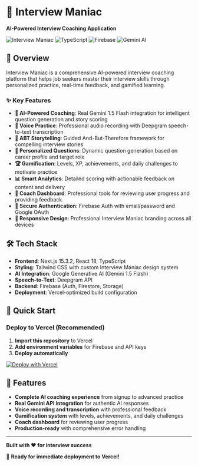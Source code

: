 # 🎯 Interview Maniac
**AI-Powered Interview Coaching Application**

![Interview Maniac](https://img.shields.io/badge/Next.js-15.3.2-black)
![TypeScript](https://img.shields.io/badge/TypeScript-5.8.3-blue)
![Firebase](https://img.shields.io/badge/Firebase-12.1.0-orange)
![Gemini AI](https://img.shields.io/badge/Gemini-AI%20Powered-green)

## 🚀 Overview

Interview Maniac is a comprehensive AI-powered interview coaching platform that helps job seekers master their interview skills through personalized practice, real-time feedback, and gamified learning.

### ✨ Key Features

- **🤖 AI-Powered Coaching**: Real Gemini 1.5 Flash integration for intelligent question generation and story scoring
- **🎤 Voice Practice**: Professional audio recording with Deepgram speech-to-text transcription
- **📝 ABT Storytelling**: Guided And-But-Therefore framework for compelling interview stories
- **🎯 Personalized Questions**: Dynamic question generation based on career profile and target role
- **🏆 Gamification**: Levels, XP, achievements, and daily challenges to motivate practice
- **📊 Smart Analytics**: Detailed scoring with actionable feedback on content and delivery
- **👥 Coach Dashboard**: Professional tools for reviewing user progress and providing feedback
- **🔐 Secure Authentication**: Firebase Auth with email/password and Google OAuth
- **📱 Responsive Design**: Professional Interview Maniac branding across all devices

## 🛠️ Tech Stack

- **Frontend**: Next.js 15.3.2, React 18, TypeScript
- **Styling**: Tailwind CSS with custom Interview Maniac design system
- **AI Integration**: Google Generative AI (Gemini 1.5 Flash)
- **Speech-to-Text**: Deepgram API
- **Backend**: Firebase (Auth, Firestore, Storage)
- **Deployment**: Vercel-optimized build configuration

## 🚀 Quick Start

### Deploy to Vercel (Recommended)

1. **Import this repository** to Vercel
2. **Add environment variables** for Firebase and API keys
3. **Deploy automatically**

[![Deploy with Vercel](https://vercel.com/button)](https://vercel.com/new/clone?repository-url=https://github.com/maniacmeyers/interview-maniac-app)

## 🎯 Features

- **Complete AI coaching experience** from signup to advanced practice
- **Real Gemini API integration** for authentic AI responses
- **Voice recording and transcription** with professional feedback
- **Gamification system** with levels, achievements, and daily challenges
- **Coach dashboard** for reviewing user progress
- **Production-ready** with comprehensive error handling

---

**Built with ❤️ for interview success**

🚀 **Ready for immediate deployment to Vercel!**
